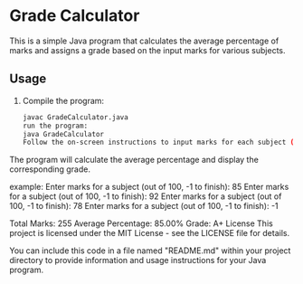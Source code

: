 # Grade Calculator

This is a simple Java program that calculates the average percentage of marks and assigns a grade based on the input marks for various subjects.

## Usage

1. Compile the program:
   ```bash
   javac GradeCalculator.java
   run the program:
   java GradeCalculator
   Follow the on-screen instructions to input marks for each subject (out of 100). Enter -1 to finish input.

The program will calculate the average percentage and display the corresponding grade.
   
example:
Enter marks for a subject (out of 100, -1 to finish): 85
Enter marks for a subject (out of 100, -1 to finish): 92
Enter marks for a subject (out of 100, -1 to finish): 78
Enter marks for a subject (out of 100, -1 to finish): -1

Total Marks: 255
Average Percentage: 85.00%
Grade: A+
License
This project is licensed under the MIT License - see the LICENSE file for details.

You can include this code in a file named "README.md" within your project directory to provide information and usage instructions for your Java program.
